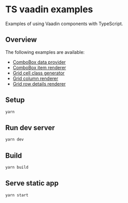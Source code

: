 # TS vaadin examples

Examples of using Vaadin components with TypeScript.

## Overview

The following examples are available:

- [ComboBox data provider](https://github.com/web-padawan/ts-vaadin-demo/blob/master/src/views/combo-box-data-provider-demo.ts)
- [ComboBox item renderer](https://github.com/web-padawan/ts-vaadin-demo/blob/master/src/views/combo-box-renderer-demo.ts)
- [Grid cell class generator](https://github.com/web-padawan/ts-vaadin-demo/blob/master/src/views/grid-cell-class-name-generator-demo.ts)
- [Grid column renderer](https://github.com/web-padawan/ts-vaadin-demo/blob/master/src/views/grid-column-renderer-demo.ts)
- [Grid row details renderer](https://github.com/web-padawan/ts-vaadin-demo/blob/master/src/views/grid-row-details-demo.ts)

## Setup

```sh
yarn
```

## Run dev server

```sh
yarn dev
```

## Build

```sh
yarn build
```

## Serve static app

```sh
yarn start
```
